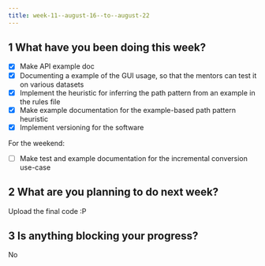 ```yaml
---
title: week-11--august-16--to--august-22
---
```


## 1 What have you been doing this week?

- [x] Make API example doc
- [x] Documenting a example of the GUI usage, so that the mentors can test it on various datasets
- [x] Implement the heuristic for inferring the path pattern from an example in the rules file
- [x] Make example documentation for the example-based path pattern heuristic
- [x] Implement versioning for the software

For the weekend:

- [ ] Make test and example documentation for the incremental conversion use-case

## 2 What are you planning to do next week?

Upload the final code :P

## 3 Is anything blocking your progress?

No